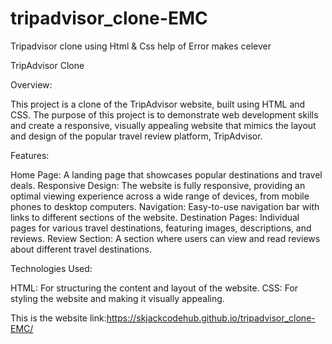 # tripadvisor_clone-EMC
Tripadvisor clone using Html &amp; Css help of Error makes celever

TripAdvisor Clone

Overview:

This project is a clone of the TripAdvisor website, built using HTML and CSS. The purpose of this project is to demonstrate web development skills and create a responsive, visually appealing website that mimics the layout and design of the popular travel review platform, TripAdvisor.

Features:

Home Page: A landing page that showcases popular destinations and travel deals.
Responsive Design: The website is fully responsive, providing an optimal viewing experience across a wide range of devices, from mobile phones to desktop computers.
Navigation: Easy-to-use navigation bar with links to different sections of the website.
Destination Pages: Individual pages for various travel destinations, featuring images, descriptions, and reviews.
Review Section: A section where users can view and read reviews about different travel destinations.

Technologies Used:

HTML: For structuring the content and layout of the website.
CSS: For styling the website and making it visually appealing.

This is the website link:https://skjackcodehub.github.io/tripadvisor_clone-EMC/
